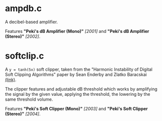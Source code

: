 # ampdb.c

A decibel-based amplifier.

Features
**"Peki's dB Amplifier (Mono)"** *[2001]* and
**"Peki's dB Amplifier (Stereo)"** *[2002]*.

# softclip.c

A `y = tanh(5x)` soft clipper, taken from the "Harmonic Instability of Digital Soft Clipping
Algorithms" paper by Sean Enderby and Zlatko Baracskai
[(link)](https://dafx12.york.ac.uk/papers/dafx12_submission_45.pdf).

The clipper features and adjustable dB threshold which works by amplifying the signal by the given
value, applying the threshold, the lowering by the same threshold volume.

Features
**"Peki's Soft Clipper (Mono)"** *[2003]* and
**"Peki's Soft Clipper (Stereo)"** *[2004]*.
